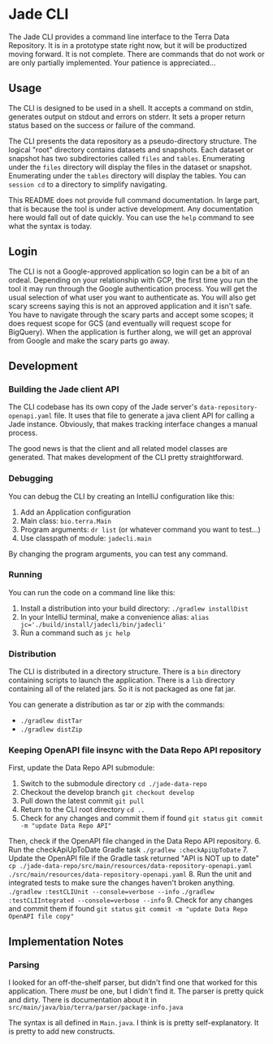 # Jade CLI

The Jade CLI provides a command line interface to the Terra Data Repository.
It is in a prototype state right now, but it will be productized moving forward.
It is not complete. There are commands that do not work or are only partially
implemented. Your patience is appreciated...

## Usage
The CLI is designed to be used in a shell. It accepts a command on stdin, generates
output on stdout and errors on stderr. It sets a proper return status based on the
success or failure of the command.

The CLI presents the data repository as a pseudo-directory structure. The logical "root"
directory contains datasets and snapshots. Each dataset or snapshot has two subdirectories
called `files` and `tables`. Enumerating under the `files` directory will display the
files in the dataset or snapshot. Enumerating under the `tables` directory will display
the tables. You can `session cd` to a directory to simplify navigating.

This README does not provide full command documentation. In large part, that is because
the tool is under active development. Any documentation here would fall out of date
quickly. You can use the `help` command to see what the syntax is today.

## Login
The CLI is not a Google-approved application so login can be a bit of an ordeal. 
Depending on your relationship with GCP, the first time you run the tool it may run through the Google
authentication process. You will get the usual selection of what user you want to authenticate as. You
will also get scary screens saying this is not an approved application and it isn't safe. You have to
navigate through the scary parts and accept some scopes; it does request scope for GCS (and eventually
 will request scope for BigQuery). When the application is further along, we will
get an approval from Google and make the scary parts go away.

## Development

### Building the Jade client API
The CLI codebase has its own copy of the Jade server's `data-repository-openapi.yaml` file.
It uses that file to generate a java client API for calling a Jade instance. Obviously, that
makes tracking interface changes a manual process.

The good news is that the client and all related model classes are generated. That makes
development of the CLI pretty straightforward.

### Debugging
You can debug the CLI by creating an IntelliJ configuration like this:
1. Add an Application configuration
2. Main class: `bio.terra.Main`
3. Program arguments: `dr list` (or whatever command you want to test...)
4. Use classpath of module: `jadecli.main`

By changing the program arguments, you can test any command.

### Running
You can run the code on a command line like this:
1. Install a distribution into your build directory: `./gradlew installDist`
2. In your IntelliJ terminal, make a convenience alias: `alias jc='./build/install/jadecli/bin/jadecli'`
3. Run a command such as `jc help`

### Distribution
The CLI is distributed in a directory structure. There is a `bin` directory containing scripts to
launch the application. There is a `lib` directory containing all of the related jars. So it is
not packaged as one fat jar.

You can generate a distribution as tar or zip with the commands:
* `./gradlew distTar`
* `./gradlew distZip`

### Keeping OpenAPI file insync with the Data Repo API repository
First, update the Data Repo API submodule:
1. Switch to the submodule directory `cd ./jade-data-repo`
2. Checkout the develop branch `git checkout develop`
3. Pull down the latest commit `git pull`
4. Return to the CLI root directory `cd ..`
5. Check for any changes and commit them if found `git status` `git commit -m "update Data Repo API"`

Then, check if the OpenAPI file changed in the Data Repo API repository.
6. Run the checkApiUpToDate Gradle task `./gradlew :checkApiUpToDate`
7. Update the OpenAPI file if the Gradle task returned "API is NOT up to date"
`cp ./jade-data-repo/src/main/resources/data-repository-openapi.yaml ./src/main/resources/data-repository-openapi.yaml`
8. Run the unit and integrated tests to make sure the changes haven't broken anything.
`./gradlew :testCLIUnit --console=verbose --info`
`./gradlew :testCLIIntegrated --console=verbose --info`
9. Check for any changes and commit them if found `git status` `git commit -m "update Data Repo OpenAPI file copy"`

## Implementation Notes

### Parsing
I looked for an off-the-shelf parser, but didn't find one that worked for this application.
There *must* be one, but I didn't find it. The parser is pretty quick and dirty. There is
documentation about it in `src/main/java/bio/terra/parser/package-info.java`

The syntax is all defined in `Main.java`. I think is is pretty self-explanatory. It is pretty
to add new constructs.




